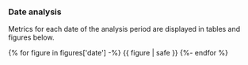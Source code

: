 ### <a name="date-analysis"></a>Date analysis

Metrics for each date of the analysis period are displayed in tables and figures below.

{% for figure in figures['date'] -%}
  {{ figure | safe }}
{%- endfor %}
